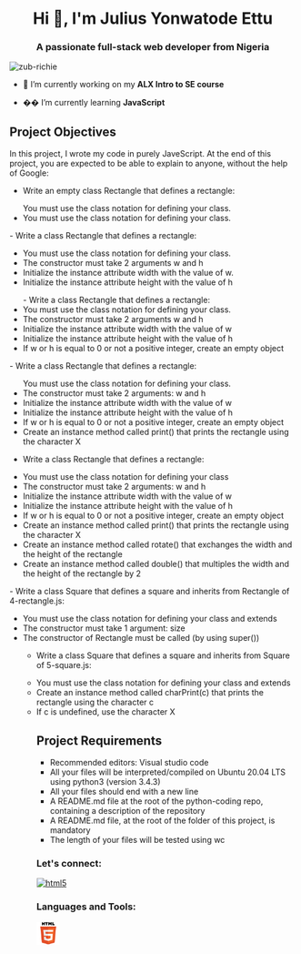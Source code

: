 <h1 align="center">Hi 👋, I'm Julius Yonwatode Ettu</h1>
<h3 align="center">A passionate full-stack web developer from Nigeria</h3>

<p align="left"> <img src="https://komarev.com/ghpvc/?username=zub-richie&label=Profile%20views&color=0e75b6&style=flat" alt="zub-richie" /> </p>

- 🔭 I’m currently working on my **ALX Intro to SE course**

- �� I’m currently learning **JavaScript**
<h2 align="left">Project Objectives</h2>
<p align="left">In this project, I wrote my code in purely JaveScript. At the end of this project, you are expected to be able to explain to anyone, without the help of Google:<br>

- Write an empty class Rectangle that defines a rectangle:
<ul>
You must use the class notation for defining your class.
<li>You must use the class notation for defining your class.</li>
</ul>
- Write a class Rectangle that defines a rectangle:
<ul>
<li>
You must use the class notation for defining your class.
</li>
<li>
The constructor must take 2 arguments w and h
</li>
<li>
Initialize the instance attribute width with the value of w.
</li>
<li>Initialize the instance attribute height with the value of h
</li>
</ul>
<ul>
- Write a class Rectangle that defines a rectangle:

<li>You must use the class notation for defining your class. </li>
<li>The constructor must take 2 arguments w and h</li>
<li>Initialize the instance attribute width with the value of w</li>
<li>Initialize the instance attribute height with the value of h</li>
<li>If w or h is equal to 0 or not a positive integer, create an empty object</li>
</ul>
- Write a class Rectangle that defines a rectangle:
<ul>
You must use the class notation for defining your class.
<li>
The constructor must take 2 arguments: w and h</li>
<li>Initialize the instance attribute width with the value of w</li>
<li>Initialize the instance attribute height with the value of h</li>
<li>If w or h is equal to 0 or not a positive integer, create an empty object</li>
<li>Create an instance method called print() that prints the rectangle using the character X</li>
</ul>

- Write a class Rectangle that defines a rectangle:
<ul>
<li>You must use the class notation for defining your class</li>
<li>The constructor must take 2 arguments: w and h</li>
<li>Initialize the instance attribute width with the value of w</li>
<li>Initialize the instance attribute height with the value of h</li>
<li>If w or h is equal to 0 or not a positive integer, create an empty object</li>
<li>Create an instance method called print() that prints the rectangle using the character X</li>
<li>Create an instance method called rotate() that exchanges the width and the height of the rectangle</li>
<li>Create an instance method called double() that multiples the width and the height of the rectangle by 2</li>
</ul>
- Write a class Square that defines a square and inherits from Rectangle of 4-rectangle.js:
<ul>
<li>You must use the class notation for defining your class and extends</li>
<li>The constructor must take 1 argument: size</li>
<li>The constructor of Rectangle must be called (by using super())</li>

- Write a class Square that defines a square and inherits from Square of 5-square.js:

<ul>
<li>You must use the class notation for defining your class and extends</li>
<li>Create an instance method called charPrint(c) that prints the rectangle using the character c</li>
<li>If c is undefined, use the character X</li>
</p>

<h2 align="left">Project Requirements</h2>

- Recommended editors: Visual studio code
- All your files will be interpreted/compiled on Ubuntu 20.04 LTS using python3 (version 3.4.3)
- All your files should end with a new line
- A README.md file at the root of the python-coding repo, containing a description of the repository
- A README.md file, at the root of the folder of this project, is mandatory
- The length of your files will be tested using wc

<h3 align="left">Let's connect:</h3>
<p align="left"> <a href="https://www.linkedin.com/in/julius-ettu-yonwatode" target="_blank" rel="noreferrer"> <img src="https://static.vecteezy.com/system/resources/previews/018/930/587/original/linkedin-logo-linkedin-icon-transparent-free-png.png" alt="html5" width="50" height="50"/> </a> </p>


<h3 align="left">Languages and Tools:</h3>
<p align="left"> <a href="https://www.w3.org/html/" target="_blank" rel="noreferrer"> <img src="https://raw.githubusercontent.com/devicons/devicon/master/icons/html5/html5-original-wordmark.svg" alt="html5" width="40" height="40"/> </a> </p>